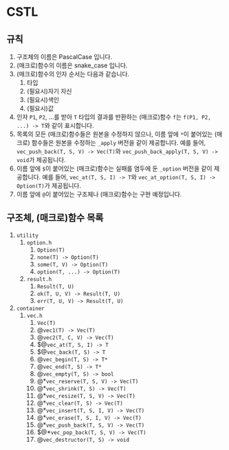 # CSTL

## 규칙

1. 구조체의 이름은 PascalCase 입니다.
2. (매크로)함수의 이름은 snake_case 입니다.
3. (매크로)함수의 인자 순서는 다음과 같습니다.
   1. 타입
   2. (필요시)자기 자신
   3. (필요시)색인
   4. (필요시)값
3. 인자 `P1`, `P2`, ...를 받아 `T` 타입의 결과를 반환하는 (매크로)함수 `f`는 `f(P1, P2, ...) -> T`와 같이 표시합니다.
4. 목록의 모든 (매크로)함수들은 원본을 수정하지 않으나, 이름 앞에 `*`이 붙어있는 (매크로) 함수들은 원본을 수정하는 `_apply` 버전을 같이 제공합니다. 예를 들어, `vec_push_back(T, S, V) -> Vec(T)`와 `vec_push_back_apply(T, S, V) -> void`가 제공됩니다.
5. 이름 앞에 `$`이 붙어있는 (매크로)함수는 실패를 염두에 둔 `_option` 버전을 같이 제공합니다. 예를 들어, `vec_at(T, S, I) -> T`와 `vec_at_option(T, S, I) -> Option(T)`가 제공됩니다.
6. 이름 앞에 `@`이 붙어있는 구조체나 (매크로)함수는 구현 예정입니다.


## 구조체, (매크로)함수 목록

1. `utility`
    1. `option.h`
        1. `Option(T)`
        2. `none(T) -> Option(T)`
        3. `some(T, V) -> Option(T)`
        4. `option(T, ...) -> Option(T)`
    2. `result.h`
        1. `Result(T, U)`
        2. `ok(T, U, V) -> Result(T, U)`
        3. `err(T, U, V) -> Result(T, U)`
2. `container`
    1. `vec.h`
        1. `Vec(T)`
        2. @`vec1(T) -> Vec(T)`
        3. @`vec2(T, C, V) -> Vec(T)`
        4. $@`vec_at(T, S, I) -> T`
        5. $@`vec_back(T, S) -> T`
        6. @`vec_begin(T, S) -> T*`
        7. @`vec_end(T, S) -> T*`
        8. @`vec_empty(T, S) -> bool`
        9. @*`vec_reserve(T, S, V) -> Vec(T)`
        10. @*`vec_shrink(T, S) -> Vec(T)`
        11. @*`vec_resize(T, S, V) -> Vec(T)`
        12. @*`vec_clear(T, S) -> Vec(T)`
        13. @*`vec_insert(T, S, I, V) -> Vec(T)`
        14. @*`vec_erase(T, S, I, V) -> Vec(T)`
        15. @*`vec_push_back(T, S, V) -> Vec(T)`
        16. $@*`vec_pop_back(T, S, V) -> Vec(T)`
        17. @`vec_destructor(T, S) -> void`
